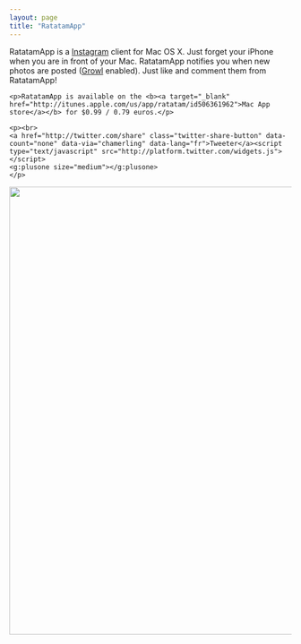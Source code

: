 ```yaml
---
layout: page
title: "RatatamApp"
---
```

				
<div class="well">
	<p>RatatamApp is a <a href="http://instagr.am">Instagram</a> client for Mac OS X. Just forget your iPhone when you are in front of your Mac. RatatamApp notifies you when new photos are posted (<a href="http://growl.info">Growl</a> enabled). Just like and comment them from RatatamApp!</p>
	
	<p>RatatamApp is available on the <b><a target="_blank" href="http://itunes.apple.com/us/app/ratatam/id506361962">Mac App store</a></b> for $0.99 / 0.79 euros.</p>
	
	<p><br>
	<a href="http://twitter.com/share" class="twitter-share-button" data-count="none" data-via="chamerling" data-lang="fr">Tweeter</a><script type="text/javascript" src="http://platform.twitter.com/widgets.js"></script>
	<g:plusone size="medium"></g:plusone>
	</p>
</div>

<img src="http://f.cl.ly/items/0Z2l1V1F261B0U363e2u/ratatam10-main.jpg" width="800"/>